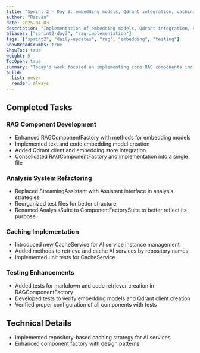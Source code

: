 ```yaml
---
title: "Sprint 2 - Day 3: embedding models, Qdrant integration, caching and reranking"
author: "Razvan"
date: 2025-04-03
description: "Implementation of embedding models, Qdrant integration, caching and reranking"
aliases: ["sprint2-day3", "rag-implementation"]
tags: ["sprint2", "daily-updates", "rag", "embedding", "testing"]
ShowBreadCrumbs: true
ShowToc: true
weight: 5
TocOpen: true
summary: "Today's work focused on implementing core RAG components including embedding models, Qdrant integration, caching mechanisms, and reranker configuration."
build:
  list: never
  render: always
---
```


## Completed Tasks

### RAG Component Development
- Enhanced RAGComponentFactory with methods for embedding models
- Implemented text and code embedding model creation
- Added Qdrant client and embedding store integration
- Consolidated RAGComponentFactory and implementation into a single file

### Analysis System Refactoring
- Replaced StreamingAssistant with Assistant interface in analysis strategies
- Reorganized test files for better structure
- Renamed AnalysisSuite to ComponentFactorySuite to better reflect its purpose

### Caching Implementation
- Introduced new CacheService for AI service instance management
- Added methods to retrieve and cache AI services by repository names
- Implemented unit tests for CacheService

### Testing Enhancements
- Added tests for markdown and code retriever creation in RAGComponentFactory
- Developed tests to verify embedding models and Qdrant client creation
- Verified proper configuration of all components with tests

## Technical Details
- Implemented repository-based caching strategy for AI services
- Enhanced component factory with design patterns

